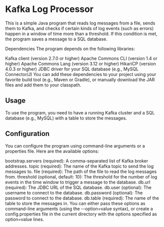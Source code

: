 # Kafka Log Processor

This is a simple Java program that reads log messages from a file, sends them to Kafka, and checks if certain kinds of log events (such as errors) happen in a window of time more than a threshold. If this condition is met, the program saves a message to a SQL database.

Dependencies
The program depends on the following libraries:

Kafka client (version 2.7.0 or higher)
Apache Commons CLI (version 1.4 or higher)
Apache Commons Lang (version 3.12 or higher)
HikariCP (version 4.0.3 or higher)
JDBC driver for your SQL database (e.g., MySQL Connector/J)
You can add these dependencies to your project using your favorite build tool (e.g., Maven or Gradle), or manually download the JAR files and add them to your classpath.

## Usage
To use the program, you need to have a running Kafka cluster and a SQL database (e.g., MySQL) with a table to store the messages.

## Configuration
You can configure the program using command-line arguments or a properties file. Here are the available options:

bootstrap.servers (required): A comma-separated list of Kafka broker addresses.
topic (required): The name of the Kafka topic to send the log messages to.
file (required): The path of the file to read the log messages from.
threshold (optional, default: 10): The threshold for the number of log events in the time window to trigger a message to the database.
db.url (required): The JDBC URL of the SQL database.
db.user (optional): The username to connect to the database.
db.password (optional): The password to connect to the database.
db.table (required): The name of the table to store the messages in.
You can either pass these options as command-line arguments (using the --option=value syntax), or create a config.properties file in the current directory with the options specified as option=value lines.
